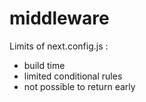 <!-- .slide: class="two-column with-code " -->

# middleware

Limits of next.config.js :

- build time
- limited conditional rules
- not possible to return early
